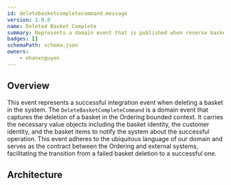 ```yaml
---
id: deletebasketcompletecommand.message
version: 1.0.0
name: Deleted Basket Complete
summary: Represents a domain event that is published when reverse basket is completed
badges: []
schemaPath: schema.json
owners:
	- nhanxnguyen
---
```


## Overview

This event represents a successful integration event when deleting a basket in the system. The `DeleteBasketCompleteCommand` is a domain event that captures the deletion of a basket in the Ordering bounded context. It carries the necessary value objects including the basket identity, the customer identity, and the basket items to notify the system about the successful operation. This event adheres to the ubiquitous language of our domain and serves as the contract between the Ordering and external systems, facilitating the transition from a failed basket deletion to a successful one.

## Architecture

<NodeGraph />

